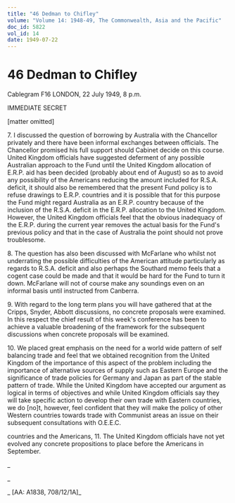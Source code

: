 ```yaml
---
title: "46 Dedman to Chifley"
volume: "Volume 14: 1948-49, The Commonwealth, Asia and the Pacific"
doc_id: 5822
vol_id: 14
date: 1949-07-22
---
```


# 46 Dedman to Chifley

Cablegram F16 LONDON, 22 July 1949, 8 p.m.

IMMEDIATE SECRET

[matter omitted]

7\. I discussed the question of borrowing by Australia with the Chancellor privately and there have been informal exchanges between officials. The Chancellor promised his full support should Cabinet decide on this course. United Kingdom officials have suggested deferment of any possible Australian approach to the Fund until the United Kingdom allocation of E.R.P. aid has been decided (probably about end of August) so as to avoid any possibility of the Americans reducing the amount included for R.S.A. deficit, it should also be remembered that the present Fund policy is to refuse drawings to E.R.P. countries and it is possible that for this purpose the Fund might regard Australia as an E.R.P. country because of the inclusion of the R.S.A. deficit in the E.R.P. allocation to the United Kingdom. However, the United Kingdom officials feel that the obvious inadequacy of the E.R.P. during the current year removes the actual basis for the Fund's previous policy and that in the case of Australia the point should not prove troublesome.

8\. The question has also been discussed with McFarlane who whilst not underrating the possible difficulties of the American attitude particularly as regards to R.S.A. deficit and also perhaps the Southard memo feels that a cogent case could be made and that it would be hard for the Fund to turn it down. McFarlane will not of course make any soundings even on an informal basis until instructed from Canberra.

9\. With regard to the long term plans you will have gathered that at the Cripps, Snyder, Abbott discussions, no concrete proposals were examined. In this respect the chief result of this week's conference has been to achieve a valuable broadening of the framework for the subsequent discussions when concrete proposals will be examined.

10\. We placed great emphasis on the need for a world wide pattern of self balancing trade and feel that we obtained recognition from the United Kingdom of the importance of this aspect of the problem including the importance of alternative sources of supply such as Eastern Europe and the significance of trade policies for Germany and Japan as part of the stable pattern of trade. While the United Kingdom have accepted our argument as logical in terms of objectives and while United Kingdom officials say they will take specific action to develop their own trade with Eastern countries, we do [no]t, however, feel confident that they will make the policy of other Western countries towards trade with Communist areas an issue on their subsequent consultations with O.E.E.C.

countries and the Americans, 11. The United Kingdom officials have not yet evolved any concrete propositions to place before the Americans in September.

_

_

_ [AA: A1838, 708/12/1A]_
